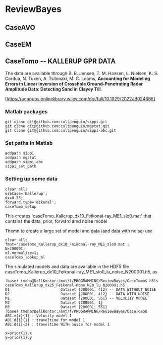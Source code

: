 # ReviewBayes

## CaseAVO

## CaseEM


## CaseTomo -- KALLERUP GPR DATA
The data are available through 
B. B. Jensen, T. M. Hansen, L. Nielsen, K. S. Cordua, N. Tuxen, A. Tsitonaki, M. C. Looms, <b>Accounting for Modeling Errors in Linear Inversion of Crosshole Ground-Penetrating Radar Amplitude Data: Detecting Sand in Clayey Till</b>.

[https://agupubs.onlinelibrary.wiley.com/doi/full/10.1029/2022JB024666]

### Matlab packages

    git clone git@github.com:cultpenguin/sippi.git
    git clone git@github.com:cultpenguin/mgstat.git
    git clone git@github.com:cultpenguin/sippi-abc.git
  
### Set paths in Matlab

    addpath sippi
    addpath mgstat
    addpath sippi-abc
    sippi_set_path
    
    


### Setting up some data

    clear all;
    useCase='Kallerup';
    dx=0.25;
    forward.type='eikonal';
    caseTomo_setup

This creates 'caseTomo_Kallerup_dx10_Feikonal-ray_ME1_slo0.mat' that contains the data, prior, forward amd noise model

Themn to create a large set of model and data (and data with noise) use 

    clear all;
    fmat='caseTomo_Kallerup_dx10_Feikonal-ray_ME1_slo0.mat';
    N=200001;
    ml.normalize=1;
    caseTomo_lookup_ml       
    
The simulated models and data are available in the HDF5 file
caseTomo_Kallerup_dx10_Feikonal-ray_ME1_slo0_lu_noise_N200001.h5, as

    (base) tmeha@DellKontor:/mnt/f/PROGRAMMING/ReviewBayes/CaseTomo$ h5ls caseTomo_Kallerup_dx25_Feikonal-none_ME0_lu_N200001.h5
    D1                       Dataset {200001, 412} -- DATA WITHOUT NOISE
    D2                       Dataset {200001, 412} -- DATA WITH NOISE
    M1                       Dataset {200001, 551} -- VELOCITY MODEL
    M2                       Dataset {200001, 1}
    M3                       Dataset {200001, 551}
    (base) tmeha@DellKontor:/mnt/f/PROGRAMMING/ReviewBayes/CaseTomo$      
    ABC.m{i}{1} : Velocity model 1
    ABC.d{i}{1} : traveltime for model 1
    ABC.d{i}{2} : traveltime WITH noise for model 1
    
    x=prior{1}.x
    y=prior{1}.y


    
   
    
    

  
